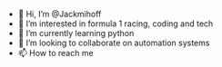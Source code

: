 - 👋 Hi, I’m @Jackmihoff
- 👀 I’m interested in formula 1 racing, coding and tech
- 🌱 I’m currently learning python
- 💞️ I’m looking to collaborate on automation systems
- 📫 How to reach me 

<!---
Jackmihoff/Jackmihoff is a ✨ special ✨ repository because its `README.md` (this file) appears on your GitHub profile.
You can click the Preview link to take a look at your changes.
--->
